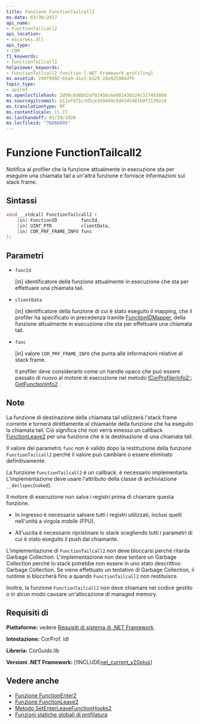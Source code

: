 ```yaml
---
title: Funzione FunctionTailcall2
ms.date: 03/30/2017
api_name:
- FunctionTailcall2
api_location:
- mscorwks.dll
api_type:
- COM
f1_keywords:
- FunctionTailcall2
helpviewer_keywords:
- FunctionTailcall2 function [.NET Framework profiling]
ms.assetid: 249f9892-b5a9-41e1-b329-28a925904df6
topic_type:
- apiref
ms.openlocfilehash: 2d99c6d8bd2af02456c6a90143b524c337483868
ms.sourcegitcommit: b11efd71c3d5ce3d9449c8d4345481b9f21392c6
ms.translationtype: MT
ms.contentlocale: it-IT
ms.lasthandoff: 01/29/2020
ms.locfileid: "76866895"
---
```

# <a name="functiontailcall2-function"></a>Funzione FunctionTailcall2
Notifica al profiler che la funzione attualmente in esecuzione sta per eseguire una chiamata tail a un'altra funzione e fornisce informazioni sul stack frame.  
  
## <a name="syntax"></a>Sintassi  
  
```cpp
void __stdcall FunctionTailcall2 (  
    [in] FunctionID         funcId,   
    [in] UINT_PTR           clientData,   
    [in] COR_PRF_FRAME_INFO func  
);  
```  
  
## <a name="parameters"></a>Parametri

- `funcId`

  \[in] identificatore della funzione attualmente in esecuzione che sta per effettuare una chiamata tail.

- `clientData`

  \[in] identificatore della funzione di cui è stato eseguito il mapping, che il profiler ha specificato in precedenza tramite [FunctionIDMapper](functionidmapper-function.md), della funzione attualmente in esecuzione che sta per effettuare una chiamata tail.
  
- `func`

  \[in] valore `COR_PRF_FRAME_INFO` che punta alle informazioni relative al stack frame.

  Il profiler deve considerarlo come un handle opaco che può essere passato di nuovo al motore di esecuzione nel metodo [ICorProfilerInfo2:: GetFunctionInfo2](icorprofilerinfo2-getfunctioninfo2-method.md) .

## <a name="remarks"></a>Note  
 La funzione di destinazione della chiamata tail utilizzerà l'stack frame corrente e tornerà direttamente al chiamante della funzione che ha eseguito la chiamata tail. Ciò significa che non verrà emesso un callback [FunctionLeave2](functionleave2-function.md) per una funzione che è la destinazione di una chiamata tail.  
  
 Il valore del parametro `func` non è valido dopo la restituzione della funzione `FunctionTailcall2` perché il valore può cambiare o essere eliminato definitivamente.  
  
 La funzione `FunctionTailcall2` è un callback. è necessario implementarla. L'implementazione deve usare l'attributo della classe di archiviazione `__declspec`(`naked`).  
  
 Il motore di esecuzione non salva i registri prima di chiamare questa funzione.  
  
- In ingresso è necessario salvare tutti i registri utilizzati, inclusi quelli nell'unità a virgola mobile (FPU).  
  
- All'uscita è necessario ripristinare lo stack scegliendo tutti i parametri di cui è stato eseguito il push dal chiamante.  
  
 L'implementazione di `FunctionTailcall2` non deve bloccarsi perché ritarda Garbage Collection. L'implementazione non deve tentare un Garbage Collection perché lo stack potrebbe non essere in uno stato descrittivo Garbage Collection. Se viene effettuato un tentativo di Garbage Collection, il runtime si bloccherà fino a quando `FunctionTailcall2` non restituisce.  
  
 Inoltre, la funzione `FunctionTailcall2` non deve chiamare nel codice gestito o in alcun modo causare un'allocazione di managed memory.  
  
## <a name="requirements"></a>Requisiti di  
 **Piattaforme:** vedere [Requisiti di sistema di .NET Framework](../../../../docs/framework/get-started/system-requirements.md).  
  
 **Intestazione:** CorProf. idl  
  
 **Libreria:** CorGuids.lib  
  
 **Versioni .NET Framework:** [!INCLUDE[net_current_v20plus](../../../../includes/net-current-v20plus-md.md)]  
  
## <a name="see-also"></a>Vedere anche

- [Funzione FunctionEnter2](functionenter2-function.md)
- [Funzione FunctionLeave2](functionleave2-function.md)
- [Metodo SetEnterLeaveFunctionHooks2](icorprofilerinfo2-setenterleavefunctionhooks2-method.md)
- [Funzioni statiche globali di profilatura](profiling-global-static-functions.md)
